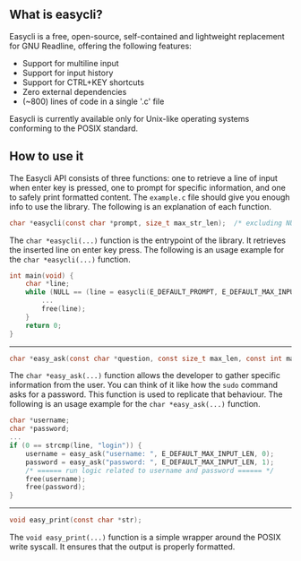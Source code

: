 ## What is easycli?
Easycli is a free, open-source, self-contained and lightweight replacement for GNU Readline, offering the following features:

- Support for multiline input
- Support for input history
- Support for CTRL+KEY shortcuts
- Zero external dependencies
- (~800) lines of code in a single '.c' file

Easycli is currently available only for Unix-like operating systems conforming to the POSIX standard.

## How to use it
The Easycli API consists of three functions: one to retrieve a line of input when enter key is pressed, one to prompt for specific information, and one to safely print formatted content.
The ```example.c``` file should give you enough info to use the library. The following is an explanation of each function.

```c
char *easycli(const char *prompt, size_t max_str_len);  /* excluding NULL terminator */
```
The ```char *easycli(...)``` function is the entrypoint of the library. It retrieves the inserted line on enter key press.
The following is an usage example for the ```char *easycli(...)``` function.

```c
int main(void) {
    char *line;
    while (NULL == (line = easycli(E_DEFAULT_PROMPT, E_DEFAULT_MAX_INPUT_LEN))) {
        ...
        free(line);
    }
    return 0;
}
```
---
```c
char *easy_ask(const char *question, const size_t max_len, const int masked);  /* excluding NULL terminator */
```
The ```char *easy_ask(...)``` function allows the developer to gather specific information from the user.
You can think of it like how the ```sudo``` command asks for a password. This function is used to replicate that
behaviour.
The following is an usage example for the ```char *easy_ask(...)``` function.

```c
char *username;
char *password;
...
if (0 == strcmp(line, "login")) {
    username = easy_ask("username: ", E_DEFAULT_MAX_INPUT_LEN, 0);
    password = easy_ask("password: ", E_DEFAULT_MAX_INPUT_LEN, 1);
    /* ====== run logic related to username and password ====== */
    free(username);
    free(password);
}
```
---
```c
void easy_print(const char *str);
```
The ```void easy_print(...)``` function is a simple wrapper around the POSIX write syscall. It ensures that the output is properly formatted.

